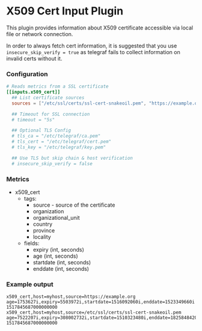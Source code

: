 # X509 Cert Input Plugin

This plugin provides information about X509 certificate accessible via local
file or network connection.

In order to always fetch cert information, it is suggested that you use `insecure_skip_verify = true` as telegraf fails to collect information on invalid certs without it.


### Configuration

```toml
# Reads metrics from a SSL certificate
[[inputs.x509_cert]]
  ## List certificate sources
  sources = ["/etc/ssl/certs/ssl-cert-snakeoil.pem", "https://example.org:443"]

  ## Timeout for SSL connection
  # timeout = "5s"

  ## Optional TLS Config
  # tls_ca = "/etc/telegraf/ca.pem"
  # tls_cert = "/etc/telegraf/cert.pem"
  # tls_key = "/etc/telegraf/key.pem"

  ## Use TLS but skip chain & host verification
  # insecure_skip_verify = false
```


### Metrics

- x509_cert
  - tags:
    - source - source of the certificate
    - organization
    - organizational_unit
    - country
    - province
    - locality
  - fields:
    - expiry (int, seconds)
    - age (int, seconds)
    - startdate (int, seconds)
    - enddate (int, seconds)


### Example output

```
x509_cert,host=myhost,source=https://example.org age=1753627i,expiry=5503972i,startdate=1516092060i,enddate=1523349660i 1517845687000000000
x509_cert,host=myhost,source=/etc/ssl/certs/ssl-cert-snakeoil.pem age=7522207i,expiry=308002732i,startdate=1510323480i,enddate=1825848420i 1517845687000000000
```
